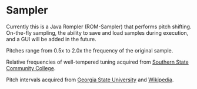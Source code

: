 # Sampler
Currently this is a Java Rompler (ROM-Sampler) that performs pitch shifting.  On-the-fly sampling, the ability to save and load samples during execution, and a GUI will be added in the future.

Pitches range from 0.5x to 2.0x the frequency of the original sample.

Relative frequencies of well-tempered tuning acquired from [Southern State Community College](https://www.sscc.edu/home/jdavidso/music/musicnotes/Frequencies.html).

Pitch intervals acquired from [Georgia State University](http://hyperphysics.phy-astr.gsu.edu/hbase/Music/mussca.html) and [Wikipedia](https://en.wikipedia.org/wiki/Just_intonation#Five-limit_tuning).
